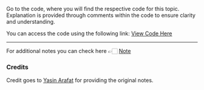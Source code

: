 Go to the code, where you will find the respective code for this topic. Explanation is provided through comments within the code to ensure clarity and understanding.

You can access the code using the following link:
[View Code Here]()

---
For additional notes you can check here 👉🏻 [Note]()

### Credits

Credit goes to [Yasin Arafat](https://github.com/yasin-arafat-05) for providing the original notes.
